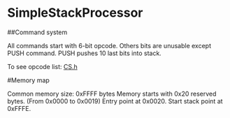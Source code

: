 # SimpleStackProcessor

##Command system

All commands start with 6-bit opcode. Others bits are unusable except PUSH command. PUSH pushes 10 last bits into stack.

To see opcode list: [CS.h](Program/CS.h)

#Memory map

Common memory size: 0xFFFF bytes
Memory starts with 0x20 reserved bytes. (From 0x0000 to 0x0019)
Entry point at 0x0020.
Start stack point at 0xFFFE. 


